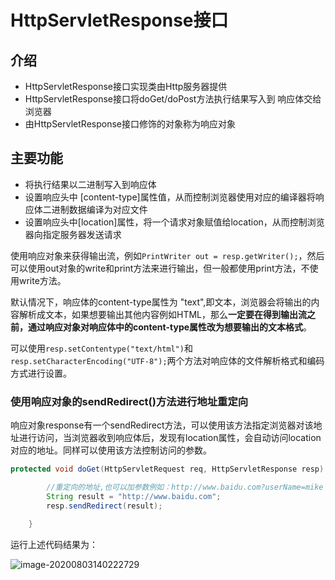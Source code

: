 # HttpServletResponse接口

## 介绍

- HttpServletResponse接口实现类由Http服务器提供
- HttpServletResponse接口将doGet/doPost方法执行结果写入到 响应体交给浏览器
- 由HttpServletResponse接口修饰的对象称为响应对象



## 主要功能

- 将执行结果以二进制写入到响应体
- 设置响应头中 [content-type]属性值，从而控制浏览器使用对应的编译器将响应体二进制数据编译为对应文件
- 设置响应头中[location]属性，将一个请求对象赋值给location，从而控制浏览器向指定服务器发送请求



使用响应对象来获得输出流，例如`PrintWriter out = resp.getWriter();`，然后可以使用out对象的write和print方法来进行输出，但一般都使用print方法，不使用write方法。

默认情况下，响应体的content-type属性为 "text",即文本，浏览器会将输出的内容解析成文本，如果想要输出其他内容例如HTML，那么**一定要在得到输出流之前，通过响应对象对响应体中的content-type属性改为想要输出的文本格式**。

可以使用`resp.setContentype("text/html")`和`resp.setCharacterEncoding("UTF-8");`两个方法对响应体的文件解析格式和编码方式进行设置。



### 使用响应对象的sendRedirect()方法进行地址重定向

响应对象response有一个sendRedirect方法，可以使用该方法指定浏览器对该地址进行访问，当浏览器收到响应体后，发现有location属性，会自动访问location对应的地址。同样可以使用该方法控制访问的参数。

```java
protected void doGet(HttpServletRequest req, HttpServletResponse resp) throws ServletException, IOException {

    	//重定向的地址,也可以加参数例如：http://www.baidu.com?userName=mike
        String result = "http://www.baidu.com";
        resp.sendRedirect(result);
        
    }
```

运行上述代码结果为：

![image-20200803140222729](https://crayon-1302863897.cos.ap-beijing.myqcloud.com/image/image-20200803140222729.png)

